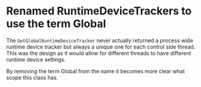 # Renamed RuntimeDeviceTrackers to use the term Global

The `GetGlobalRuntimeDeviceTracker` never actually returned a process wide
runtime device tracker but always a unique one for each control side thread.
This was the design as it would allow for different threads to have different
runtime device settings.

By removing the term Global from the name it becomes more clear what scope this
class has.
